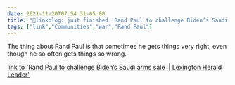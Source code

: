 ```yaml
---
date: 2021-11-20T07:54:31-05:00
title: "🔗linkblog: just finished 'Rand Paul to challenge Biden’s Saudi arms sale  | Lexington Herald Leader'"
tags: ["link","Communities","war","Rand Paul"]
---
```

The thing about Rand Paul is that sometimes he gets things very right, even though he so often gets things so wrong.
 
[link to 'Rand Paul to challenge Biden’s Saudi arms sale  | Lexington Herald Leader'](https://www.kentucky.com/news/politics-government/article255939232.html)
